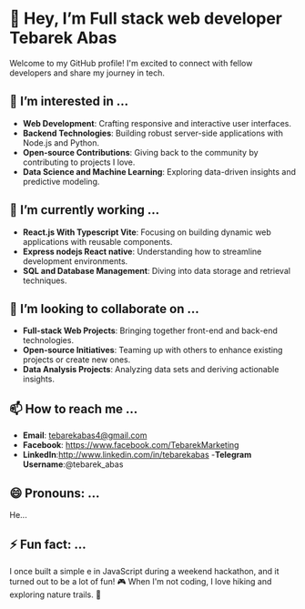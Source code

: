 # 👋 Hey, I’m Full stack web developer Tebarek Abas

Welcome to my GitHub profile! I'm excited to connect with fellow developers and share my journey in tech.

## 👀 I’m interested in ...
- **Web Development**: Crafting responsive and interactive user interfaces.
- **Backend Technologies**: Building robust server-side applications with Node.js and Python.
- **Open-source Contributions**: Giving back to the community by contributing to projects I love.
- **Data Science and Machine Learning**: Exploring data-driven insights and predictive modeling.

## 🌱 I’m currently working ...
- **React.js With Typescript Vite**: Focusing on building dynamic web applications with reusable components.
- **Express nodejs React native**: Understanding how to streamline development environments.
- **SQL and Database Management**: Diving into data storage and retrieval techniques.

## 💞️ I’m looking to collaborate on ...
- **Full-stack Web Projects**: Bringing together front-end and back-end technologies.
- **Open-source Initiatives**: Teaming up with others to enhance existing projects or create new ones.
- **Data Analysis Projects**: Analyzing data sets and deriving actionable insights.

## 📫 How to reach me ...
- **Email**: tebarekabas4@gmail.com
- **Facebook**: https://www.facebook.com/TebarekMarketing
- **LinkedIn**:http://www.linkedin.com/in/tebarekabas
-**Telegram Username**:@tebarek_abas

## 😄 Pronouns: ...
He...
## ⚡ Fun fact: ...
I once built a simple e in JavaScript during a weekend hackathon, and it turned out to be a lot of fun! 🎮 When I'm not coding, I love hiking and exploring nature trails. 🌲
